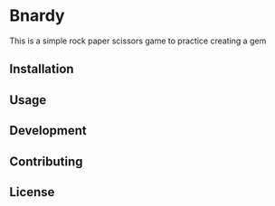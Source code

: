 # Bnardy

This is a simple rock paper scissors game to practice creating a gem

## Installation


## Usage



## Development



## Contributing



## License



